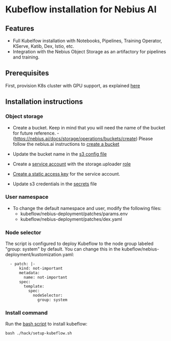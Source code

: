 # Kubeflow installation for Nebius AI

## Features

- Full Kubelfow installation with Notebooks, Pipelines, Training Operator, KServe, Katib, Dex, Istio, etc.
- Integration with the Nebius Object Storage as an artifactory for pipelines and training.


## Prerequisites

First, provision K8s cluster with GPU support, as explained [here](../ml-k8s-iaac/README.md)

## Installation instructions

### Object storage

- Create a bucket. Keep in mind that you will need the name of the bucket for future reference. -(https://nebius.ai/docs/storage/operations/buckets/create) Please follow the nebius.ai instructions to [create a bucket](https://nebius.ai/docs/storage/operations/buckets/create)
- Update the bucket name in the [s3 config file](./nebius-deployment/patches/s3.yaml)

- Create a [service account](https://nebius.ai/docs/iam/operations/sa/create) with the storage.uploader [role](https://nebius.ai/docs/iam/concepts/access-control/roles)
- [Create a static access key](https://nebius.ai/docs/iam/operations/sa/create-access-key) for the service account.
- Update s3 credentials in the [secrets](./nebius-deployment/patches/secrets.yaml) file

### User namespace
- To change the default namespace and user, modify the following files:
    - kubeflow/nebius-deployment/patches/params.env
    - kubeflow/nebius-deployment/patches/dex.yaml

### Node selector

The script is configured to deploy Kubeflow to the node group labeled "group: system" by default. You can change this in the kubeflow/nebius-deployment/kustomization.yaml:


```
  - patch: |-
      kind: not-important
      metadata:
        name: not-important
      spec:
        template:
          spec:
            nodeSelector:
              group: system

```

### Install command

Run the [bash script](./hack/setup-kubeflow.sh) to install kubeflow:



```
bash ./hack/setup-kubeflow.sh
```